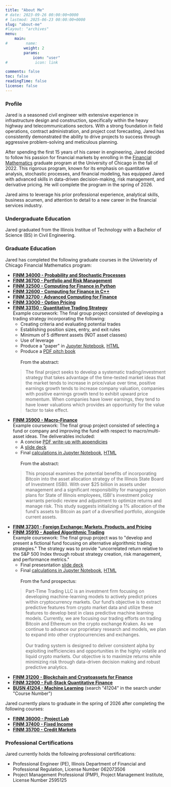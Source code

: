```yaml
---
title: "About Me"
# date: 2023-09-26 00:00:00+0000
# lastmod: 2025-06-23 00:00:00+0000
slug: "about-me"
#layout: "archives"
menu:
    main:
#        name: 
        weight: 2
        params:
            icon: "user"
#            icon: link

comments: false
toc: false
readingTime: false
license: false
---
```


### Profile

Jared is a seasoned civil engineer with extensive experience in infrastructure design and construction, specifically within the heavy highway and telecommunications sectors. With a strong foundation in field operations, contract administration, and project cost forecasting, Jared has consistently demonstrated the ability to drive projects to success through aggressive problem-solving and meticulous planning.

After spending the first 15 years of his career in engineering, Jared decided to follow his passion for financial markets by enrolling in the [Financial Mathematics](https://finmath.uchicago.edu/) graduate program at the University of Chicago in the fall of 2022. This rigorous program, known for its emphasis on quantitative analysis, stochastic processes, and financial modeling, has equipped Jared with advanced skills in data-driven decision-making, risk management, and derivative pricing. He will complete the program in the spring of 2026.

Jared aims to leverage his prior professional experience, analytical skills, business acumen, and attention to detail to a new career in the financial services industry.

### Undergraduate Education

Jared graduated from the Illinois Institue of Technology with a Bachelor of Science (BS) in Civil Engineering.

### Graduate Education

Jared has completed the following graduate courses in the Univeristy of Chicago Financial Mathematics program:

* [**FINM 34000 - Probability and Stochastic Processes**](https://finmath.uchicago.edu/curriculum/required-courses/finm-34000/)
* [**FINM 36700 - Portfolio and Risk Management**](https://finmath.uchicago.edu/curriculum/required-courses/finm-36700/)
* [**FINM 32500 - Computing for Finance in Python**](https://finmath.uchicago.edu/curriculum/required-courses/finm-32500/)
* [**FINM 32600 - Computing for Finance in C++**](https://finmath.uchicago.edu/curriculum/degree-concentrations/financial-computing/finm-32600/)
* [**FINM 32700 - Advanced Computing for Finance**](https://finmath.uchicago.edu/curriculum/degree-concentrations/financial-computing/finm-32700/)
* [**FINM 33000 - Option Pricing**](https://finmath.uchicago.edu/curriculum/required-courses/finm-33000-mathematical-foundations-of-option-pricing/)
* [**FINM 33150 - Quantitative Trading Strategy**](https://finmath.uchicago.edu/curriculum/degree-concentrations/trading/finm-33150/)</br>
    Example coursework: The final group project consisted of developing a trading strategy incorporating the following:
    * Creating criteria and evaluating potential trades
    * Establishing position sizes, entry, and exit rules
    * Minimum of 5 different assets (NOT asset classes)
    * Use of leverage
    * Produce a "paper" in [Jupyter Notebook](QTS_Project_REDACTED_REDACTED_Szajkowski.ipynb), [HTML](QTS_Project_REDACTED_REDACTED_Szajkowski.html)
    * Produce a [PDF pitch book](QTS_Project_Pitch_Book_REDACTED_REDACTED_Szajkowski.pdf)</br></br>
    From the abstract:
    > The final project seeks to develop a systematic trading/investment strategy that takes advantage of the time-tested market ideas that the market tends to increase in price/value over time, positive earnings growth tends to increase company valuation, companies with positive earnings growth tend to exhibit upward price momentum. When companies have lower earnings, they tend to have lower valuations which provides an opportunity for the value factor to take effect.
* [**FINM 35900 - Macro-Finance**](https://finmath.uchicago.edu/curriculum/degree-concentrations/trading/finm-35900/)</br>
    Example coursework: The final group project consisted of selecting a fund or company and improving the fund with respect to macro/multi-asset ideas. The deliverables included:
    * A concise [PDF write-up with appendicies](FINM35900_ProjectWriteUp_Szajkowski_REDACTED_REDACTED_Final.pdf)
    * A [slide deck](FINM35900_ProjectSlides_Szajkowski_REDACTED_REDACTED_Final.pdf)
    * Final [calculations in Jupyter Notebook](FINM35900_ProjectCalcs_Szajkowski_REDACTED_REDACTED_Final.ipynb), [HTML](FINM35900_ProjectCalcs_Szajkowski_REDACTED_REDACTED_Final.html)</br></br>
    From the abstract:
    > This proposal examines the potential benefits of incorporating Bitcoin into the asset allocation strategy of the Illinois State Board of Investment (ISBI). With over $25 billion in assets under management and a significant responsibility for managing pension plans for State of Illinois employees, ISBI's investment policy warrants periodic review and adjustment to optimize returns and manage risk. This study suggests initializing a 1% allocation of the fund's assets to Bitcoin as part of a diversified portfolio, alongside current assets.
* [**FINM 37301 - Foreign Exchange: Markets, Products, and Pricing**](https://finmath.uchicago.edu/curriculum/degree-concentrations/rates-and-credit/finm-37301/)
* [**FINM 35910 - Applied Algorithmic Trading**](https://finmath.uchicago.edu/curriculum/degree-concentrations/trading/finm-35910/)</br>
    Example coursework: The final group project was to "develop and present a fictional fund focusing on alternative algorithmic trading strategies." The strategy was to provide "uncorrelated return relative to the S&P 500 Index through robust strategy creation, risk management, and performance metrics."
    * Final presesntation [slide deck](finm_35910_final_presentation_Johnson_Holt_Szajkowski.pdf)
    * Final [calculations in Jupyter Notebook](finm_35910_ML_Strat_ZJ_JRS.ipynb), [HTML](finm_35910_ML_Strat_ZJ_JRS.html)</br></br>
    From the fund prospectus:
    > Part-Time Trading LLC is an investment firm focusing on developing machine-learning models to actively predict prices within cryptocurrency markets. Our fundʼs objective is to extract predictive features from crypto market data and utilize these features to develop best in class predictive machine learning models. Currently, we are focusing our trading efforts on trading Bitcoin and Ethereum on the crypto exchange
Kraken. As we continue to advance our proprietary research and models, we plan to expand into other cryptocurrencies and exchanges.</br></br>Our trading system is designed to deliver consistent alpha by exploiting inefficiencies and opportunities in the highly volatile and liquid crypto markets. Our objective is to maximize returns while minimizing risk through data-driven decision making and robust predictive analytics.
* [**FINM 31200 - Blockchain and Cryptoassets for Finance**](https://finmath.uchicago.edu/curriculum/degree-concentrations/rates-and-credit/finm-31200/)
* [**FINM 32900 - Full-Stack Quantitative Finance**](https://finmath.uchicago.edu/curriculum/degree-concentrations/financial-computing/finm-32900/)
* [**BUSN 41204 - Machine Learning**](https://apps.chicagobooth.edu/PublicApps/CourseSearch/CourseSearchFilter) (search "41204" in the search under "Course Number")

Jared currently plans to graduate in the spring of 2026 after completing the following courses:

* [**FINM 36000 - Project Lab**](https://finmath.uchicago.edu/curriculum/project-lab/)
* [**FINM 37400 - Fixed Income**](https://finmath.uchicago.edu/curriculum/degree-concentrations/rates-and-credit/finm-37400/)
* [**FINM 35700 - Credit Markets**](https://finmath.uchicago.edu/curriculum/degree-concentrations/rates-and-credit/finm-35700/)

### Professional Certifications

Jared currently holds the following professional certifications:

* Professional Engineer (PE), Illinois Department of Financial and Professional Regulation, License Number 062073506
* Project Management Professional (PMP), Project Management Institute, License Number 2595125
